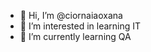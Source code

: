 - 👋 Hi, I’m @ciornaiaoxana
- 👀 I’m interested in learning IT
- 🌱 I’m currently learning QA


<!---
ciornaiaoxana/ciornaiaoxana is a ✨ special ✨ repository because its `README.md` (this file) appears on your GitHub profile.
You can click the Preview link to take a look at your changes.
--->
